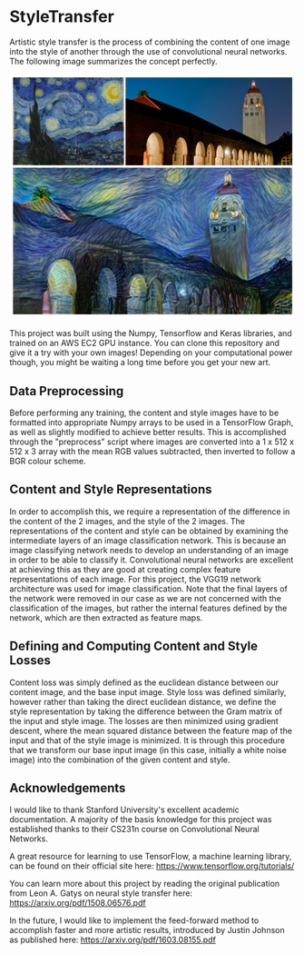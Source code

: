 # StyleTransfer

Artistic style transfer is the process of combining the content of one image into the style of another through the use of convolutional neural networks. The following image summarizes the concept perfectly.

<p align="center">
  <img src="Images/stanford.png?raw=true" title="Starry Night combined with Stanford's Hoover Tower, image taken from Stanford's CS231n course" alt="Style Transfer Image"/>
</p>

This project was built using the Numpy, Tensorflow and Keras libraries, and trained on an AWS EC2 GPU instance. You can clone this repository and give it a try with your own images! Depending on your computational power though, you might be waiting a long time before you get your new art.

## Data Preprocessing
Before performing any training, the content and style images have to be formatted into appropriate Numpy arrays to be used in a TensorFlow Graph, as well as slightly modified to achieve better results. This is accomplished through the "preprocess" script where images are converted into a 1 x 512 x 512 x 3 array with the mean RGB values subtracted, then inverted to follow a BGR colour scheme.

## Content and Style Representations

In order to accomplish this, we require a representation of the difference in the content of the 2 images, and the style of the 2 images. The representations of the content and style can be obtained by examining the intermediate layers of an image classification network. This is because an image classifying network needs to develop an understanding of an image in order to be able to classify it. Convolutional neural networks are excellent at achieving this as they are good at creating complex feature representations of each image. For this project, the VGG19 network architecture was used for image classification. Note that the final layers of the network were removed in our case as we are not concerned with the classification of the images, but rather the internal features defined by the network, which are then extracted as feature maps.

## Defining and Computing Content and Style Losses

Content loss was simply defined as the euclidean distance between our content image, and the base input image. Style loss was defined similarly, however rather than taking the direct euclidean distance, we define the style representation by taking the difference between the Gram matrix of the input and style image. The losses are then minimized using gradient descent, where the mean squared distance between the feature map of the input and that of the style image is minimized. It is through this procedure that we transform our base input image (in this case, initially a white noise image) into the combination of the given content and style.

## Acknowledgements

I would like to thank Stanford University's excellent academic documentation. A majority of the basis knowledge for this project was established thanks to their CS231n course on Convolutional Neural Networks.

A great resource for learning to use TensorFlow, a machine learning library, can be found on their official site here: https://www.tensorflow.org/tutorials/

You can learn more about this project by reading the original publication from Leon A. Gatys on neural style transfer here: https://arxiv.org/pdf/1508.06576.pdf

In the future, I would like to implement the feed-forward method to accomplish faster and more artistic results, introduced by Justin Johnson as published here: https://arxiv.org/pdf/1603.08155.pdf

